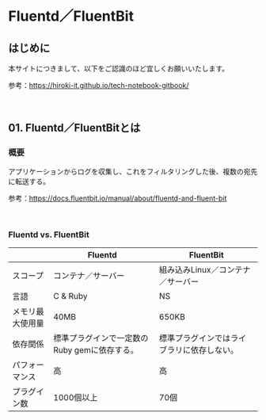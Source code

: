 # Fluentd／FluentBit

## はじめに

本サイトにつきまして、以下をご認識のほど宜しくお願いいたします。

参考：https://hiroki-it.github.io/tech-notebook-gitbook/

<br>

## 01. Fluentd／FluentBitとは

### 概要

アプリケーションからログを収集し、これをフィルタリングした後、複数の宛先に転送する。

参考：https://docs.fluentbit.io/manual/about/fluentd-and-fluent-bit

<br>

### Fluentd vs. FluentBit

|                  | Fluentd                                      | FluentBit                                  |
| ---------------- | -------------------------------------------- | ------------------------------------------ |
| スコープ         | コンテナ／サーバー                             | 組み込みLinux／コンテナ／サーバー            |
| 言語             | C & Ruby                                     | NS                                         |
| メモリ最大使用量 | 40MB                                         | 650KB                                      |
| 依存関係         | 標準プラグインで一定数のRuby gemに依存する。 | 標準プラグインではライブラリに依存しない。 |
| パフォーマンス   | 高                                           | 高                                         |
| プラグイン数     | 1000個以上                                   | 70個                                       |
